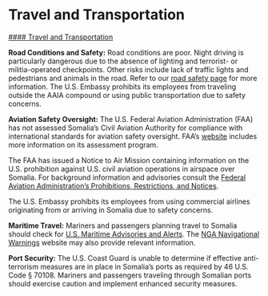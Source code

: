 # Travel and Transportation

[#### Travel and Transportation](javascript:void(0); "Travel and Transportation")

**Road Conditions and Safety:** Road conditions are poor. Night driving is particularly dangerous due to the absence of lighting and terrorist- or militia-operated checkpoints. Other risks include lack of traffic lights and pedestrians and animals in the road. Refer to our [road safety page](https://travel.state.gov/content/travel/en/international-travel/before-you-go/driving-and-road-safety.html) for more information. The U.S. Embassy prohibits its employees from traveling outside the AAIA compound or using public transportation due to safety concerns.

**Aviation Safety Oversight:** The U.S. Federal Aviation Administration (FAA) has not assessed Somalia’s Civil Aviation Authority for compliance with international standards for aviation safety oversight. FAA’s [website](https://www.faa.gov/about/initiatives/iasa) includes more information on its assessment program.

The FAA has issued a Notice to Air Mission containing information on the U.S. prohibition against U.S. civil aviation operations in airspace over Somalia. For background information and advisories consult the [Federal Aviation Administration’s Prohibitions, Restrictions, and Notices](https://www.faa.gov/air_traffic/publications/us_restrictions).

The U.S. Embassy prohibits its employees from using commercial airlines originating from or arriving in Somalia due to safety concerns.

**Maritime Travel:** Mariners and passengers planning travel to Somalia should check for [U.S. Maritime Advisories and Alerts](https://www.maritime.dot.gov/msci-advisories). The [NGA Navigational Warnings](https://msi.nga.mil/NavWarnings) website may also provide relevant information.

**Port Security:** The U.S. Coast Guard is unable to determine if effective anti-terrorism measures are in place in Somalia’s ports as required by 46 U.S. Code § 70108. Mariners and passengers traveling through Somalian ports should exercise caution and implement enhanced security measures.